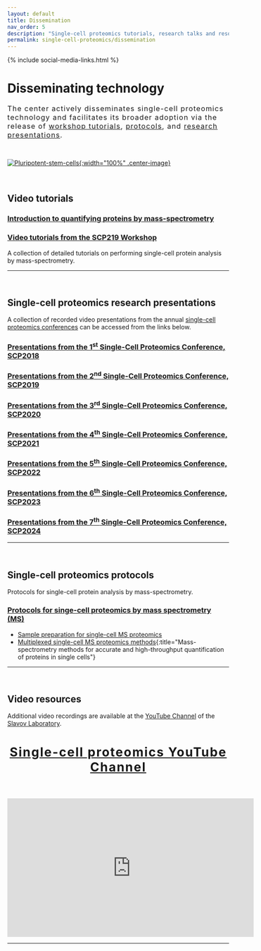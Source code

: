 ```yaml
---
layout: default
title: Dissemination
nav_order: 5
description: "Single-cell proteomics tutorials, research talks and resources"
permalink: single-cell-proteomics/dissemination
---
```

{% include social-media-links.html %}

# Disseminating technology
<div style="font-size:16px; font-weight: 400; letter-spacing: 1.3px;">
The center actively disseminates single-cell proteomics technology and facilitates its broader adoption via the release of <a href="http://workshop2019.single-cell.net">workshop tutorials</a>, <a href="https://scope2.slavovlab.net/mass-spec/protocol">protocols</a>, and <a href="http://youtube.single-cell.net">research presentations</a>.
</div>

&nbsp;


[![Pluripotent-stem-cells]({{site.baseurl}}/single-cell-proteomics/micrographs/Pluripotent-stem-cell.jpg){:width="100%" .center-image}]({{site.baseurl}}/single-cell-proteomics/micrographs/Pluripotent-stem-cell-large.jpg)

&nbsp;


## Video tutorials
### [Introduction to quantifying proteins by mass-spectrometry](https://youtu.be/P0-_gDUNikc)

### [Video tutorials from the SCP219 Workshop](https://www.youtube.com/playlist?list=PLHLRxq8iKFsLJey2MshSlUhg1lGAj0dLW)
A collection of detailed tutorials on performing single-cell protein analysis by mass-spectrometry.

---

&nbsp;


## Single-cell proteomics research presentations
A collection of recorded video presentations from the annual [single-cell proteomics conferences](https://single-cell.net/) can be accessed from the links below.

### [Presentations from the 1<sup>st</sup> Single-Cell Proteomics Conference, SCP2018](https://www.youtube.com/playlist?list=PLHLRxq8iKFsK-F_1832c1TLT2Qc4Fo4DB)

### [Presentations from the 2<sup>nd</sup> Single-Cell Proteomics Conference, SCP2019](https://www.youtube.com/playlist?list=PLHLRxq8iKFsJxMcKhguyKMSI7vaIYTYsV)

### [Presentations from the 3<sup>rd</sup> Single-Cell Proteomics Conference, SCP2020](scp2020videos.single-cell.net)

### [Presentations from the 4<sup>th</sup> Single-Cell Proteomics Conference, SCP2021](scp2021videos.single-cell.net)

### [Presentations from the 5<sup>th</sup> Single-Cell Proteomics Conference, SCP2022](https://www.youtube.com/playlist?list=PLHLRxq8iKFsIeX3bWTaf48CJnm_QGzica)


### [Presentations from the 6<sup>th</sup> Single-Cell Proteomics Conference, SCP2023](https://www.youtube.com/playlist?list=PLHLRxq8iKFsKgNeuza5IWg8_WvGeicyTW)


### [Presentations from the 7<sup>th</sup> Single-Cell Proteomics Conference, SCP2024](https://www.youtube.com/playlist?list=PLHLRxq8iKFsJ9kZIn3Cur1N-v3f59xYnt)

---

&nbsp;


## Single-cell proteomics protocols
Protocols for single-cell protein analysis by mass-spectrometry.

### [Protocols for singe-cell proteomics by mass spectrometry (MS) ](https://scp.slavovlab.net/protocols)
 * [Sample preparation for single-cell MS proteomics](https://scp.slavovlab.net/sample-preparation)
 * [Multiplexed single-cell MS proteomics methods](https://scp.slavovlab.net/methods){:title="Mass-spectrometry methods for accurate and high-throughput quantification of proteins in single cells"}

---

&nbsp;


## Video resources
Additional video recordings are available at the [YouTube Channel](https://www.youtube.com/c/NikolaiSlavovResearch) of the [Slavov Laboratory](https://slavovlab.net).


<h2 style="letter-spacing: 2px; font-size: 28px; text-align: center;" id="single-cell-proteomics-videos">
<a href="https://www.youtube.com/c/NikolaiSlavovResearch">Single-cell proteomics YouTube Channel</a>
</h2>

&nbsp;

<div style="text-align: center;">
<iframe width="560" height="315" src="https://www.youtube.com/embed/NNLh4nE687I" frameborder="0" allow="accelerometer; autoplay; encrypted-media; gyroscope; picture-in-picture" allowfullscreen></iframe>
</div>


------------
